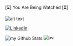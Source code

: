    [⌛️] You Are Being Watched [⏳]


![alt text](https://github.com/SlmnFz/SlmnFz/blob/main/3x23.gif)

<a href="https://www.linkedin.com/in/SalmanFz" target="_blank"><img src="https://img.shields.io/badge/LinkedIn-%230077B5.svg?&style=flat-square&logo=linkedin&logoColor=white" alt="LinkedIn"></a>


<img align="center" src="https://github-readme-stats.vercel.app/api?username=SlmnFz&include_all_commits=true&count_private=true&show_icons=true&line_height=20&title_color=2B5BBD&icon_color=1124BB&text_color=A1A1A1&bg_color=0,000000,130F40" alt="my Github Stats"/>


<img src="https://github-readme-stats.vercel.app/api/top-langs?username=SlmnFz&show_icons=true&locale=en&layout=compact&theme=chartreuse-dark" alt="ovi" />

